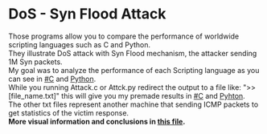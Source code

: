 # DoS - Syn Flood Attack
Those programs allow you to compare the performance of worldwide scripting languages such as C and Python.<br/>
They illustrate DoS attack with Syn Flood mechanism, the attacker sending 1M Syn packets.<br/>
My goal was to analyze the performance of each Scripting language as you can see in [#C](syn_pkts_c.png) and [Python](syn_pkts_p.png).<br/>
While you running Attack.c or Attck.py redirect the output to a file like: ">>[file_name.txt]" this will give you my premade results in [#C](syns_results_c.txt) and [Pyhton](syns_results_p.txt).<br/>
The other txt files represent another machine that sending ICMP packets to get statistics of the victim response.<br/>
**More visual information and conclusions in [this file](DoS.pdf).**
